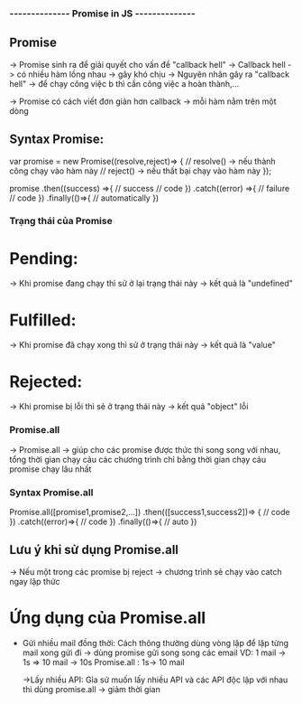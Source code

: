 ### -------------- Promise in JS --------------

## Promise

-> Promise sinh ra để giải quyết cho vấn đề "callback hell"
-> Callback hell -> có nhiều hàm lồng nhau -> gây khó chịu
-> Nguyên nhân gây ra "callback hell" -> để chạy công việc b thì cần công việc a hoàn thành,...

-> Promise có cách viết đơn giản hơn callback
-> mỗi hàm nằm trên một dòng

## Syntax Promise:

var promise = new Promise((resolve,reject)=> {
// resolve() -> nếu thành công chạy vào hàm này
// reject() -> nếu thất bại chạy vào hàm này
});

promise
.then((success) =>{
// success
// code
})
.catch((error) =>{
// failure
// code
})
.finally(()=>{
// automatically
})

### Trạng thái của Promise

# Pending:

-> Khi promise đang chạy thì sử ở lại trạng thái này -> kết quả là "undefined"

# Fulfilled:

-> Khi promise đã chạy xong thì sử ở trạng thái này -> kết quả là "value"

# Rejected:

-> Khi promise bị lỗi thì sẻ ở trạng thái này -> kết quả "object" lỗi

### Promise.all

-> Promise.all -> giúp cho các promise được thức thi song song với nhau, tổng thời gian chạy cảu các chương trình chỉ bằng thời gian chạy cảu promise chạy lâu nhất

### Syntax Promise.all

Promise.all([promise1,promise2,...])
.then(([success1,success2])=> {
// code
})
.catch((error)=>{
// code
})
.finally(()=>{
// auto
})

## Lưu ý khi sử dụng Promise.all

-> Nếu một trong các promise bị reject -> chương trình sẻ chạy vào catch ngay lập thức

# Ứng dụng của Promise.all

- Gửi nhiều mail đồng thời: Cách thông thường dùng vòng lặp để lặp từng mail xong gửi đi -> dùng promise gửi song song các email
  VD: 1 mail -> 1s => 10 mail -> 10s
  Promise.all : 1s-> 10 mail

  ->Lấy nhiều API: Gỉa sử muốn lấy nhiều API và các API độc lập với nhau thì dùng promise.all -> giảm thời gian
